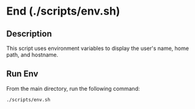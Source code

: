 # End (./scripts/env.sh)

## Description

This script uses environment variables to display the user's name, home path, and hostname.

## Run Env

From the main directory, run the following command:

```shell
./scripts/env.sh
```
